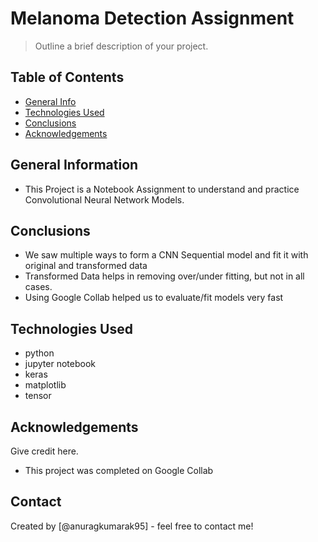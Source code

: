 # Melanoma Detection Assignment
> Outline a brief description of your project.


## Table of Contents
* [General Info](#general-information)
* [Technologies Used](#technologies-used)
* [Conclusions](#conclusions)
* [Acknowledgements](#acknowledgements)

<!-- You can include any other section that is pertinent to your problem -->

## General Information
- This Project is a Notebook Assignment to understand and practice Convolutional Neural Network Models.

<!-- You don't have to answer all the questions - just the ones relevant to your project. -->

## Conclusions
- We saw multiple ways to form a CNN Sequential model and fit it with original and transformed data
- Transformed Data helps in removing over/under fitting, but not in all cases.
- Using Google Collab helped us to evaluate/fit models very fast

<!-- You don't have to answer all the questions - just the ones relevant to your project. -->


## Technologies Used
- python
- jupyter notebook
- keras
- matplotlib
- tensor

<!-- As the libraries versions keep on changing, it is recommended to mention the version of library used in this project -->

## Acknowledgements
Give credit here.
- This project was completed on Google Collab


## Contact
Created by [@anuragkumarak95] - feel free to contact me!


<!-- Optional -->
<!-- ## License -->
<!-- This project is open source and available under the [... License](). -->

<!-- You don't have to include all sections - just the one's relevant to your project -->

